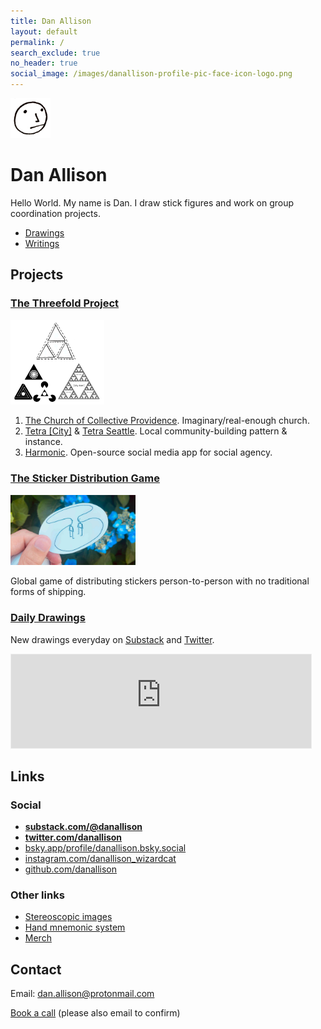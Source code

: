 ```yaml
---
title: Dan Allison
layout: default
permalink: /
search_exclude: true
no_header: true
social_image: /images/danallison-profile-pic-face-icon-logo.png
---
```


<img src="/images/danallison-profile-pic-face-icon-logo.png" width="64px">

# Dan Allison

Hello World. My name is Dan. I draw stick figures and work on group coordination projects.

* [Drawings](/drawings)
* [Writings](/writings)

## Projects

### [The Threefold Project](/writings/the-threefold-project)

[<img src="/images/3-primary-projects.png" width="150px">](/writings/the-threefold-project)

1. [The Church of Collective Providence](https://collectiveprovidence.church). Imaginary/real-enough church.
2. [Tetra [City]](https://tetracity.net/) & [Tetra Seattle](https://tetracity.net/seattle). Local community-building pattern & instance.
3. [Harmonic](https://about.harmonic.social). Open-source social media app for social agency.

### [The Sticker Distribution Game](https://www.kickstarter.com/projects/dan-allison/the-sticker-distribution-game)

[<img src="/images/sticker-flower-bg1_cropped16x9-landscape.jpg" width="200px">](https://www.kickstarter.com/projects/dan-allison/the-sticker-distribution-game)

Global game of distributing stickers person-to-person with no traditional forms of shipping.

### [Daily Drawings](/drawings)

New drawings everyday on <a href="https://danallison.substack.com/">Substack</a> and <a href="https://twitter.com/danallison">Twitter</a>.

<iframe src="https://danallison.substack.com/embed" width="480" height="150" style="max-width: 100%; border:1px solid #EEE; background:white;" frameborder="0" scrolling="no"></iframe>

## Links

### Social

* __[substack.com/@danallison](https://substack.com/@danallison)__
* __[twitter.com/danallison](https://twitter.com/danallison)__
* [bsky.app/profile/danallison.bsky.social](https://bsky.app/profile/danallison.bsky.social)
* [instagram.com/danallison_wizardcat](https://www.instagram.com/danallison_wizardcat)
* [github.com/danallison](https://github.com/danallison)

### Other links

* [Stereoscopic images](/stereoscopic-images)
* [Hand mnemonic system](/hands)
* [Merch](https://danallison.threadless.com/)

## Contact

Email: [dan.allison@protonmail.com](mailto:dan.allison@protonmail.com)

[Book a call](https://cal.com/danallison) (please also email to confirm)